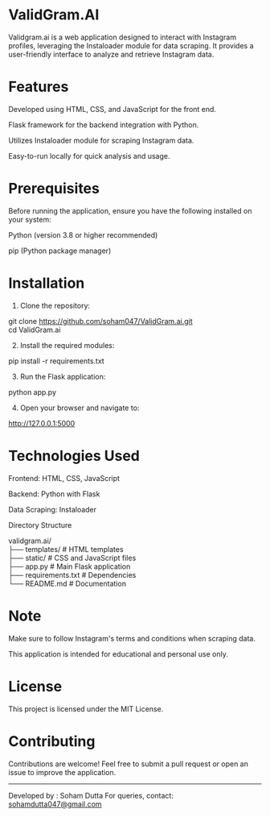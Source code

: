 # ValidGram.AI

Validgram.ai is a web application designed to interact with Instagram profiles, leveraging the Instaloader module for data scraping. It provides a user-friendly interface to analyze and retrieve Instagram data.

# Features

Developed using HTML, CSS, and JavaScript for the front end.

Flask framework for the backend integration with Python.

Utilizes Instaloader module for scraping Instagram data.

Easy-to-run locally for quick analysis and usage.


# Prerequisites

Before running the application, ensure you have the following installed on your system:

Python (version 3.8 or higher recommended)

pip (Python package manager)


# Installation

1. Clone the repository:

git clone https://github.com/soham047/ValidGram.ai.git  
cd ValidGram.ai


2. Install the required modules:

pip install -r requirements.txt


3. Run the Flask application:

python app.py


4. Open your browser and navigate to:

http://127.0.0.1:5000



# Technologies Used

Frontend: HTML, CSS, JavaScript

Backend: Python with Flask

Data Scraping: Instaloader


Directory Structure

validgram.ai/  
├── templates/         # HTML templates  
├── static/            # CSS and JavaScript files  
├── app.py             # Main Flask application  
├── requirements.txt   # Dependencies  
└── README.md          # Documentation

# Note

Make sure to follow Instagram's terms and conditions when scraping data.

This application is intended for educational and personal use only.


# License

This project is licensed under the MIT License.

# Contributing

Contributions are welcome! Feel free to submit a pull request or open an issue to improve the application.


---

Developed by : Soham Dutta
For queries, contact: sohamdutta047@gmail.com

